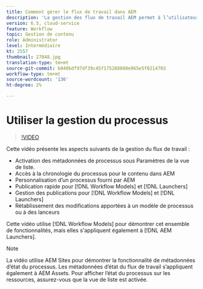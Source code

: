 ```yaml
---
title: Comment gérer le flux de travail dans AEM
description: 'La gestion des flux de travail AEM permet à l’utilisateur de mieux connaître le contenu sous le flux de travail et de gérer plus facilement les définitions de modèles de flux de travail. '
version: 6.5, cloud-service
feature: Workflow
topic: Gestion de contenu
role: Administrator
level: Intermédiaire
kt: 2557
thumbnail: 27848.jpg
translation-type: tm+mt
source-git-commit: b040bdf97df39c45f175288608e965e5f0214703
workflow-type: tm+mt
source-wordcount: '136'
ht-degree: 2%

---
```



# Utiliser la gestion du processus

>[!VIDEO](https://video.tv.adobe.com/v/27848/?quality=12&learn=on)

Cette vidéo présente les aspects suivants de la gestion du flux de travail :

+ Activation des métadonnées de processus sous Paramètres de la vue de liste.
+ Accès à la chronologie du processus pour le contenu dans AEM
+ Personnalisation d’un processus fourni par AEM
+ Publication rapide pour [!DNL Workflow Models] et [!DNL Launchers]
+ Gestion des publications pour [!DNL Workflow Models] et [!DNL Launchers]
+ Rétablissement des modifications apportées à un modèle de processus ou à des lanceurs

Cette vidéo utilise [!DNL Workflow Models] pour démontrer cet ensemble de fonctionnalités, mais elles s&#39;appliquent également à [!DNL AEM Launchers].


>[!NOTE]
>
> La vidéo utilise AEM Sites pour démontrer la fonctionnalité de métadonnées d’état du processus. Les métadonnées d’état du flux de travail s’appliquent également à AEM Assets. Pour afficher l’état du processus sur les ressources, assurez-vous que la vue de liste est activée.

